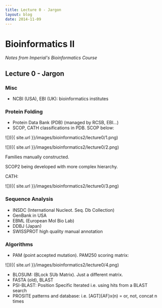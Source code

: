 ```yaml
---
title: Lecture 0 - Jargon
layout: blog
date: 2014-11-09
---
```


# Bioinformatics II
_Notes from Imperial's Bioinformatics Course_

## Lecture 0 - Jargon

### Misc

- NCBI (USA), EBI (UK): bioinformatics institutes

### Protein Folding

- Protein Data Bank (PDB) (managed by RCSB, EBI...)
- SCOP, CATH classifications in PDB. SCOP below: 

![]({{ site.url }}/images/bioinformatics2/lecture0/1.png)

![]({{ site.url }}/images/bioinformatics2/lecture0/2.png)

Families manually constructed.

SCOP2 being developed with more complex hierarchy.

CATH:

![]({{ site.url }}/images/bioinformatics2/lecture0/3.png)

### Sequence Analysis

- INSDC (International Nucleot. Seq. Db Collection)
- GenBank in USA
- EBML (European Mol Bio Lab)
- DDBJ (Japan)
- SWISSPROT high quality manual annotation

### Algorithms

- PAM (point accepted mutation). PAM250 scoring matrix:

![]({{ site.url }}/images/bioinformatics2/lecture0/4.png)

- BLOSUM: (BLock SUb Matrix). Just a different matrix.
- FASTA (old), BLAST
- PSI-BLAST: Position Specific Iterated i.e. using hits from a BLAST search
- PROSITE patterns and database: i.e. \[AGT\]{AF}x(n) = or, not, concat n times

